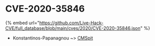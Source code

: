 # CVE-2020-35846
{% embed url="https://github.com/Live-Hack-CVE/full_database/blob/main/cves/2020/CVE-2020-35846.json" %}

* Konstantinos-Papanagnou ~> [CMSpit](https://www.alice-snow.ru/2020/database/cve-2020-35846/cmspit-konstantinos-papanagnou)